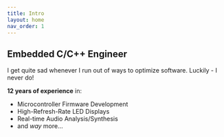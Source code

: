 ```yaml
---
title: Intro
layout: home
nav_order: 1
---
```


## Embedded C/C++ Engineer

I get quite sad whenever I run out of ways to optimize software. Luckily - I never do!

**12 years of experience** in:

- Microcontroller Firmware Development
- High-Refresh-Rate LED Displays
- Real-time Audio Analysis/Synthesis
- and *way* more...
